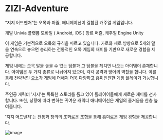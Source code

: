 # ZIZI-Adventure

“지지 어드벤처”는 오목과 퍼즐, 애니메이션이 결합된 캐주얼 게임입니다.

개발	Univia
플랫폼	모바일 ( Android, iOS )
장르	퍼즐, 캐주얼
Engine	Unity

이 게임은 기본적으로 오목의 규칙을 따르고 있습니다. 
가로와 세로 방향으로 5개의 말을 연속으로 놓으면 승리하는 전통적인 오목 게임의 재미를 기반으로 새로운 경험을 제공합니다.

게임 내에는 오목 말을 놓을 수 없는 덤불과 그 덤불을 헤치면 나오는 아이템이 존재합니다.
아이템은 두 가지 종류로 나뉘어져 있으며, 각각 공격과 방어의 역할을 합니다. 
이를 통해 전략적인 요소가 게임에 더해져 더욱 다양하고 흥미진진한 게임 플레이가 가능합니다.

주인공 캐릭터 '지지'는 독특한 스토리를 품고 있어 플레이어들에게 새로운 재미를 선사합니다. 
또한, 상황에 따라 변하는 귀여운 캐릭터 애니메이션은 게임의 즐거움을 한층 높여줍니다. 

'지지 어드벤처'는 전통과 창의의 조화로운 조합을 통해 흥미로운 게임 경험을 제공합니다.

![image](https://github.com/sodaakim/ZIZI-Adventure/assets/83997634/b44834b0-4af2-4537-91ee-a3351959f400)
